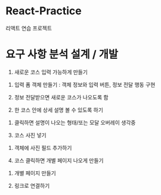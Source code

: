 # React-Practice
리액트 연습 프로젝트 

# 요구 사항 분석 설계 / 개발

1. 새로운 코스 입력 가능하게 만들기 

 1) 입력 폼 객체 만들기 : 객체 정보와 입력 버튼, 정보 전달 행동 구현

 2) 정보 전달받으면 새로운 코스가 나오도록 함 

2. 한 코스 안에 상세 설명 볼 수 있도록 하기

 1) 클릭하면 설명이 나오는 형태/또는 모달 오버레이 생각중

3. 코스 사진 넣기

 1) 객체에 사진 필드 추가하기

4. 코스 클릭하면 개별 페이지 나오게 만들기

 1) 개별 페이지 만들기

 2) 링크로 연결하기 
